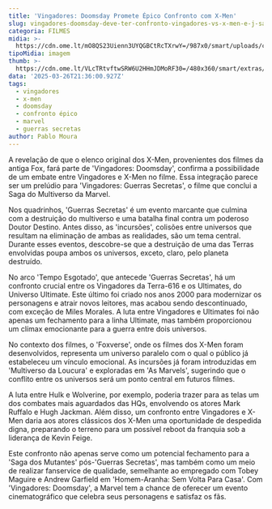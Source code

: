 ```yaml
---
title: 'Vingadores: Doomsday Promete Épico Confronto com X-Men'
slug: vingadores-doomsday-deve-ter-confronto-vingadores-vs-x-men-e-j-sabemos-como
categoria: FILMES
midia: >-
  https://cdn.ome.lt/mO8QS23Uienn3UYQGBCtRcTXrwY=/987x0/smart/uploads/conteudo/fotos/vingadores-x-men.jpg
tipoMidia: imagem
thumb: >-
  https://cdn.ome.lt/VLcTRtvftwSRW6U2HHmJDMoRF30=/480x360/smart/extras/conteudos/vingadores-x-men.jpg
data: '2025-03-26T21:36:00.927Z'
tags:
  - vingadores
  - x-men
  - doomsday
  - confronto épico
  - marvel
  - guerras secretas
author: Pablo Moura
---
```


A revelação de que o elenco original dos X-Men, provenientes dos filmes da antiga Fox, fará parte de 'Vingadores: Doomsday', confirma a possibilidade de um embate entre Vingadores e X-Men no filme. Essa integração parece ser um prelúdio para 'Vingadores: Guerras Secretas', o filme que conclui a Saga do Multiverso da Marvel. 

Nos quadrinhos, 'Guerras Secretas' é um evento marcante que culmina com a destruição do multiverso e uma batalha final contra um poderoso Doutor Destino. Antes disso, as 'incursões', colisões entre universos que resultam na eliminação de ambas as realidades, são um tema central. Durante esses eventos, descobre-se que a destruição de uma das Terras envolvidas poupa ambos os universos, exceto, claro, pelo planeta destruído. 

No arco 'Tempo Esgotado', que antecede 'Guerras Secretas', há um confronto crucial entre os Vingadores da Terra-616 e os Ultimates, do Universo Ultimate. Este último foi criado nos anos 2000 para modernizar os personagens e atrair novos leitores, mas acabou sendo descontinuado, com exceção de Miles Morales. A luta entre Vingadores e Ultimates foi não apenas um fechamento para a linha Ultimate, mas também proporcionou um clímax emocionante para a guerra entre dois universos. 

No contexto dos filmes, o 'Foxverse', onde os filmes dos X-Men foram desenvolvidos, representa um universo paralelo com o qual o público já estabeleceu um vínculo emocional. As incursões já foram introduzidas em 'Multiverso da Loucura' e exploradas em 'As Marvels', sugerindo que o conflito entre os universos será um ponto central em futuros filmes. 

A luta entre Hulk e Wolverine, por exemplo, poderia trazer para as telas um dos combates mais aguardados das HQs, envolvendo os atores Mark Ruffalo e Hugh Jackman. Além disso, um confronto entre Vingadores e X-Men daria aos atores clássicos dos X-Men uma oportunidade de despedida digna, preparando o terreno para um possível reboot da franquia sob a liderança de Kevin Feige. 

Este confronto não apenas serve como um potencial fechamento para a 'Saga dos Mutantes' pós-'Guerras Secretas', mas também como um meio de realizar fanservice de qualidade, semelhante ao empregado com Tobey Maguire e Andrew Garfield em 'Homem-Aranha: Sem Volta Para Casa'. Com 'Vingadores: Doomsday', a Marvel tem a chance de oferecer um evento cinematográfico que celebra seus personagens e satisfaz os fãs.

